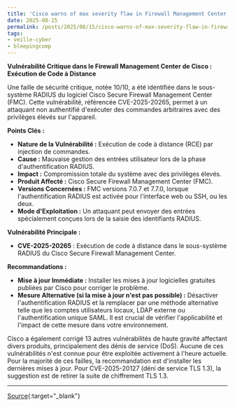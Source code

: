 ```yaml
---
title: 'Cisco warns of max severity flaw in Firewall Management Center'
date: 2025-08-15
permalink: /posts/2025/08/15/cisco-warns-of-max-severity-flaw-in-firewall-management-center/
tags:
- veille-cyber
- bleepingcomp
---
```

**Vulnérabilité Critique dans le Firewall Management Center de Cisco : Exécution de Code à Distance**

Une faille de sécurité critique, notée 10/10, a été identifiée dans le sous-système RADIUS du logiciel Cisco Secure Firewall Management Center (FMC). Cette vulnérabilité, référencée CVE-2025-20265, permet à un attaquant non authentifié d'exécuter des commandes arbitraires avec des privilèges élevés sur l'appareil.

**Points Clés :**

*   **Nature de la Vulnérabilité :** Exécution de code à distance (RCE) par injection de commandes.
*   **Cause :** Mauvaise gestion des entrées utilisateur lors de la phase d'authentification RADIUS.
*   **Impact :** Compromission totale du système avec des privilèges élevés.
*   **Produit Affecté :** Cisco Secure Firewall Management Center (FMC).
*   **Versions Concernées :** FMC versions 7.0.7 et 7.7.0, lorsque l'authentification RADIUS est activée pour l'interface web ou SSH, ou les deux.
*   **Mode d'Exploitation :** Un attaquant peut envoyer des entrées spécialement conçues lors de la saisie des identifiants RADIUS.

**Vulnérabilité Principale :**

*   **CVE-2025-20265** : Exécution de code à distance dans le sous-système RADIUS du Cisco Secure Firewall Management Center.

**Recommandations :**

*   **Mise à jour Immédiate :** Installer les mises à jour logicielles gratuites publiées par Cisco pour corriger le problème.
*   **Mesure Alternative (si la mise à jour n'est pas possible) :** Désactiver l'authentification RADIUS et la remplacer par une méthode alternative telle que les comptes utilisateurs locaux, LDAP externe ou l'authentification unique SAML. Il est crucial de vérifier l'applicabilité et l'impact de cette mesure dans votre environnement.

Cisco a également corrigé 13 autres vulnérabilités de haute gravité affectant divers produits, principalement des dénis de service (DoS). Aucune de ces vulnérabilités n'est connue pour être exploitée activement à l'heure actuelle. Pour la majorité de ces failles, la recommandation est d'installer les dernières mises à jour. Pour CVE-2025-20127 (déni de service TLS 1.3), la suggestion est de retirer la suite de chiffrement TLS 1.3.

---
[Source](https://www.bleepingcomputer.com/news/security/cisco-warns-of-max-severity-flaw-in-firewall-management-center/){:target="_blank"}

